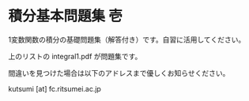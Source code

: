 # 積分基本問題集 壱

1変数関数の積分の基礎問題集（解答付き）です。自習に活用してください。

上のリストの integral1.pdf が問題集です。

間違いを見つけた場合は以下のアドレスまで優しくお知らせください。

kutsumi [at] fc.ritsumei.ac.jp